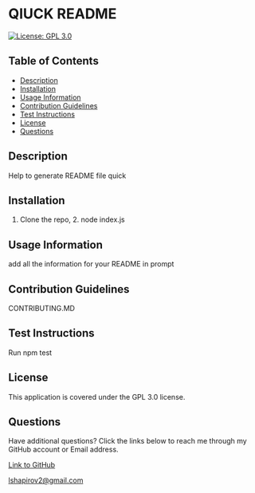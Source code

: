 # QIUCK README

[![License: GPL 3.0](https://img.shields.io/badge/License-GPL%203.0-orange)](https://opensource.org/licenses/GPL-3.0)

## Table of Contents

* [Description](#description)
* [Installation](#installation)
* [Usage Information](#usage-information)
* [Contribution Guidelines](#contribution-guidelines)
* [Test Instructions](#test-instructions)
* [License](#license)
* [Questions](#questions)

## Description

Help to generate README file quick

## Installation

1. Clone the repo, 2. node index.js

## Usage Information

add all the information for your README in prompt

## Contribution Guidelines

CONTRIBUTING.MD

## Test Instructions

Run npm test

## License

This application is covered under the GPL 3.0 license.

## Questions

Have additional questions? Click the links below to reach me through my GitHub account or Email address.

[Link to GitHub](https://github.com/leo77784)

<a href="mailto:lshapirov2@gmail.com">lshapirov2@gmail.com</a>

